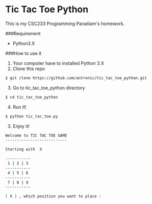 # Tic Tac Toe Python
This is my CSC233 Programming Paradiam's homework.

###Requirement
* Python3.X

###How to use it
1) Your computer have to installed Python 3.X<br />
2) Clone this repo
```sh
$ git clone https://github.com/antronic/tic_tac_toe_python.git
```
3) Go to tic_tac_toe_python directory
```sh
$ cd tic_tac_toe_python
```
4) Run it!
```sh
$ python tic_tac_toe.py
```
3) Enjoy it!
```sh
Welcome to TIC TAC TOE GAME
---------------------------

Starting with  X

-----------
 1 | 2 | 3
-----------
 4 | 5 | 6
-----------
 7 | 8 | 9
-----------

[ X ] , which position you want to place :
```
